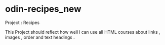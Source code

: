 # odin-recipes_new
Project : Recipes


This Project should reflect how well I can use all HTML courses about links , images , order and text headings . 